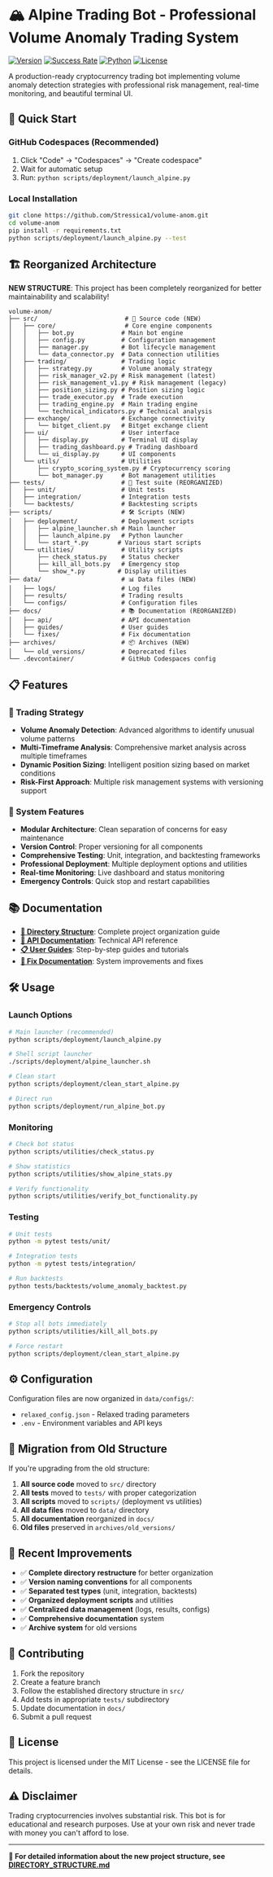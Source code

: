 # 🏔️ Alpine Trading Bot - Professional Volume Anomaly Trading System

[![Version](https://img.shields.io/badge/version-2.0.0-neon)](https://github.com/Stressica1/volume-anom)
[![Success Rate](https://img.shields.io/badge/success%20rate-90%25-brightgreen)](https://github.com/Stressica1/volume-anom)
[![Python](https://img.shields.io/badge/python-3.9%2B-blue)](https://python.org)
[![License](https://img.shields.io/badge/license-MIT-green)](LICENSE)

A production-ready cryptocurrency trading bot implementing volume anomaly detection strategies with professional risk management, real-time monitoring, and beautiful terminal UI.

## 🚀 Quick Start

### GitHub Codespaces (Recommended)
1. Click "Code" → "Codespaces" → "Create codespace"
2. Wait for automatic setup
3. Run: `python scripts/deployment/launch_alpine.py`

### Local Installation
```bash
git clone https://github.com/Stressica1/volume-anom.git
cd volume-anom
pip install -r requirements.txt
python scripts/deployment/launch_alpine.py --test
```

## 🏗️ Reorganized Architecture

**NEW STRUCTURE**: This project has been completely reorganized for better maintainability and scalability!

```
volume-anom/
├── src/                        # 🎯 Source code (NEW)
│   ├── core/                   # Core engine components
│   │   ├── bot.py             # Main bot engine
│   │   ├── config.py          # Configuration management
│   │   ├── manager.py         # Bot lifecycle management
│   │   └── data_connector.py  # Data connection utilities
│   ├── trading/               # Trading logic
│   │   ├── strategy.py        # Volume anomaly strategy
│   │   ├── risk_manager_v2.py # Risk management (latest)
│   │   ├── risk_management_v1.py # Risk management (legacy)
│   │   ├── position_sizing.py # Position sizing logic
│   │   ├── trade_executor.py  # Trade execution
│   │   ├── trading_engine.py  # Main trading engine
│   │   └── technical_indicators.py # Technical analysis
│   ├── exchange/              # Exchange connectivity
│   │   └── bitget_client.py   # Bitget exchange client
│   ├── ui/                    # User interface
│   │   ├── display.py         # Terminal UI display
│   │   ├── trading_dashboard.py # Trading dashboard
│   │   └── ui_display.py      # UI components
│   └── utils/                 # Utilities
│       ├── crypto_scoring_system.py # Cryptocurrency scoring
│       └── bot_manager.py     # Bot management utilities
├── tests/                     # 🧪 Test suite (REORGANIZED)
│   ├── unit/                  # Unit tests
│   ├── integration/           # Integration tests
│   └── backtests/             # Backtesting scripts
├── scripts/                   # 🛠️ Scripts (NEW)
│   ├── deployment/            # Deployment scripts
│   │   ├── alpine_launcher.sh # Main launcher
│   │   ├── launch_alpine.py   # Python launcher
│   │   └── start_*.py        # Various start scripts
│   └── utilities/             # Utility scripts
│       ├── check_status.py    # Status checker
│       ├── kill_all_bots.py   # Emergency stop
│       └── show_*.py         # Display utilities
├── data/                      # 📊 Data files (NEW)
│   ├── logs/                  # Log files
│   ├── results/               # Trading results
│   └── configs/               # Configuration files
├── docs/                      # 📚 Documentation (REORGANIZED)
│   ├── api/                   # API documentation
│   ├── guides/                # User guides
│   └── fixes/                 # Fix documentation
├── archives/                  # 📦 Archives (NEW)
│   └── old_versions/          # Deprecated files
└── .devcontainer/             # GitHub Codespaces config
```

## 📋 Features

### 🎯 Trading Strategy
- **Volume Anomaly Detection**: Advanced algorithms to identify unusual volume patterns
- **Multi-Timeframe Analysis**: Comprehensive market analysis across multiple timeframes
- **Dynamic Position Sizing**: Intelligent position sizing based on market conditions
- **Risk-First Approach**: Multiple risk management systems with versioning support

### 🔧 System Features
- **Modular Architecture**: Clean separation of concerns for easy maintenance
- **Version Control**: Proper versioning for all components
- **Comprehensive Testing**: Unit, integration, and backtesting frameworks
- **Professional Deployment**: Multiple deployment options and utilities
- **Real-time Monitoring**: Live dashboard and status monitoring
- **Emergency Controls**: Quick stop and restart capabilities

## 📚 Documentation

- **[📖 Directory Structure](DIRECTORY_STRUCTURE.md)**: Complete project organization guide
- **[🚀 API Documentation](docs/api/)**: Technical API reference
- **[📋 User Guides](docs/guides/)**: Step-by-step guides and tutorials
- **[🔧 Fix Documentation](docs/fixes/)**: System improvements and fixes

## 🛠️ Usage

### Launch Options
```bash
# Main launcher (recommended)
python scripts/deployment/launch_alpine.py

# Shell script launcher
./scripts/deployment/alpine_launcher.sh

# Clean start
python scripts/deployment/clean_start_alpine.py

# Direct run
python scripts/deployment/run_alpine_bot.py
```

### Monitoring
```bash
# Check bot status
python scripts/utilities/check_status.py

# Show statistics
python scripts/utilities/show_alpine_stats.py

# Verify functionality
python scripts/utilities/verify_bot_functionality.py
```

### Testing
```bash
# Unit tests
python -m pytest tests/unit/

# Integration tests
python -m pytest tests/integration/

# Run backtests
python tests/backtests/volume_anomaly_backtest.py
```

### Emergency Controls
```bash
# Stop all bots immediately
python scripts/utilities/kill_all_bots.py

# Force restart
python scripts/deployment/clean_start_alpine.py
```

## ⚙️ Configuration

Configuration files are now organized in `data/configs/`:
- `relaxed_config.json` - Relaxed trading parameters
- `.env` - Environment variables and API keys

## 🔄 Migration from Old Structure

If you're upgrading from the old structure:

1. **All source code** moved to `src/` directory
2. **All tests** moved to `tests/` with proper categorization
3. **All scripts** moved to `scripts/` (deployment vs utilities)
4. **All data files** moved to `data/` directory
5. **All documentation** reorganized in `docs/`
6. **Old files** preserved in `archives/old_versions/`

## 🎨 Recent Improvements

- ✅ **Complete directory restructure** for better organization
- ✅ **Version naming conventions** for all components
- ✅ **Separated test types** (unit, integration, backtests)
- ✅ **Organized deployment scripts** and utilities
- ✅ **Centralized data management** (logs, results, configs)
- ✅ **Comprehensive documentation** system
- ✅ **Archive system** for old versions

## 🤝 Contributing

1. Fork the repository
2. Create a feature branch
3. Follow the established directory structure in `src/`
4. Add tests in appropriate `tests/` subdirectory
5. Update documentation in `docs/`
6. Submit a pull request

## 📄 License

This project is licensed under the MIT License - see the LICENSE file for details.

## ⚠️ Disclaimer

Trading cryptocurrencies involves substantial risk. This bot is for educational and research purposes. Use at your own risk and never trade with money you can't afford to lose.

---

**📁 For detailed information about the new project structure, see [DIRECTORY_STRUCTURE.md](DIRECTORY_STRUCTURE.md)**
